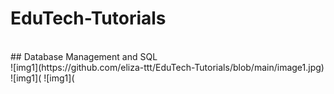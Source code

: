 # EduTech-Tutorials
<br>
## Database Management and SQL
<br>
![img1](https://github.com/eliza-ttt/EduTech-Tutorials/blob/main/image1.jpg)
![img1](
![img1](
